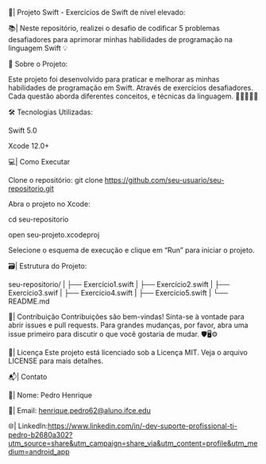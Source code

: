 📲| Projeto Swift - Exercícios de Swift de nível elevado: 

📚| Neste repositório, realizei o desafio de codificar 5 problemas desafiadores para aprimorar minhas habilidades de 
programação na linguagem Swift 💡

📖 Sobre o Projeto: 

Este projeto foi desenvolvido para praticar e melhorar as minhas habilidades de programação em Swift. Através de exercícios 
desafiadores. Cada questão aborda diferentes conceitos, e técnicas da linguagem. 👩🏽‍💻🌐📒

🛠️ Tecnologias Utilizadas:

Swift 5.0

Xcode 12.0+

💻| Como Executar

Clone o repositório:
git clone
 https://github.com/seu-usuario/seu-repositorio.git

Abra o projeto no Xcode:

cd seu-repositorio

open seu-projeto.xcodeproj

Selecione o esquema de execução e clique em “Run” para iniciar o projeto.

🗃️| Estrutura do Projeto:

seu-repositorio/
|
├── Exercício1.swift
|
├── Exercício2.swift
|
├── Exercício3.swif
|
├── Exercício4.swift
|
├── Exercício5.swift
|
└── README.md

👥| Contribuição
Contribuições são bem-vindas! Sinta-se à vontade para abrir issues e pull requests. Para grandes mudanças, por favor, abra uma issue primeiro para discutir o que você gostaria de mudar. 🛡️🖥️⚙️

📜| Licença
Este projeto está licenciado sob a Licença MIT. Veja o arquivo LICENSE para mais detalhes.

📬| Contato

👥| Nome: Pedro Henrique 

📧| Email: henrique.pedro62@aluno.ifce.edu

🌐| LinkedIn:https://www.linkedin.com/in/-dev-suporte-profissional-ti-pedro-b2680a302?utm_source=share&utm_campaign=share_via&utm_content=profile&utm_medium=android_app
